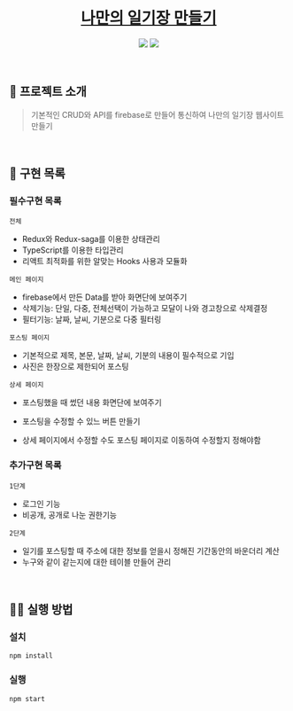 <h1 align='middle'><a href=''>나만의 일기장 만들기</a></h1>
<p align='middle'>
  <img src="https://img.shields.io/github/languages/top/UlongChaS2/diaryProject?color=blue&logo=typescript"> </img>
<img src="https://img.shields.io/github/repo-size/UlongChaS2/diaryProject?color=%23&logo=Github"> </img>
</p>

<br/>

## 📌 프로젝트 소개

> 기본적인 CRUD와 API를 firebase로 만들어 통신하여 나만의 일기장 웹사이트 만들기

<br/>

## 📑 구현 목록

### 필수구현 목록

`전체`

- Redux와 Redux-saga를 이용한 상태관리
- TypeScript를 이용한 타입관리
- 리액트 최적화를 위한 알맞는 Hooks 사용과 모듈화

`메인 페이지`

- firebase에서 만든 Data를 받아 화면단에 보여주기
- 삭제기능: 단일, 다중, 전체선택이 가능하고 모달이 나와 경고창으로 삭제결정
- 필터기능: 날짜, 날씨, 기분으로 다중 필터링

`포스팅 페이지`

- 기본적으로 제목, 본문, 날짜, 날씨, 기분의 내용이 필수적으로 기입
- 사진은 한장으로 제한되어 포스팅

`상세 페이지`

- 포스팅했을 때 썼던 내용 화면단에 보여주기
- 포스팅을 수정할 수 있느 버튼 만들기

- 상세 페이지에서 수정할 수도 포스팅 페이지로 이동하여 수정할지 정해야함

### 추가구현 목록

`1단계`

- 로그인 기능
- 비공개, 공개로 나눈 권한기능

`2단계`

- 일기를 포스팅할 때 주소에 대한 정보를 얻을시 정해진 기간동안의 바운더리 계산
- 누구와 같이 같는지에 대한 테이블 만들어 관리

<br/>

## 👨‍💻 실행 방법

### 설치

`npm install`

### 실행

`npm start`

